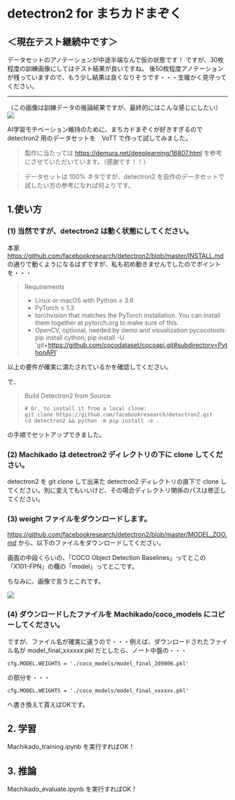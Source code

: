 # detectron2 for まちカドまぞく

## ＜現在テスト継続中です＞

データセットのアノテーションが中途半端なんで仮の状態です！
ですが、30枚程度の訓練画像にしてはテスト結果が良いですね。
後50枚程度アノテーションが残っていますので、もう少し結果は良くなりそうです・・・生暖かく見守ってください。

---

（この画像は訓練データの推論結果ですが、最終的にはこんな感じにしたい）
<img src=https://user-images.githubusercontent.com/33882378/79041969-d4473e00-7c2e-11ea-9072-b24d55bb4762.jpg>

AI学習モチベーション維持のために、まちカドまぞくが好きすぎるので detectron2 用のデータセットを　VoTT で作って試してみました。

> 製作に当たっては
> https://demura.net/deeplearning/16807.html
> を参考にさせていただいています。（感謝です！！）

> データセットは 100% ネタですが、detectron2 を自作のデータセットで試したい方の参考になれば何よりです。

## 1.使い方

### (1) 当然ですが、detectron2 は動く状態にしてください。
本家 https://github.com/facebookresearch/detectron2/blob/master/INSTALL.md の通りで動くようになるはずですが、私も初め動きませんでしたのでポイントを・・・

> Requirements
>
>    * Linux or macOS with Python ≥ 3.6
>    * PyTorch ≥ 1.3
>    * torchvision that matches the PyTorch installation. You can install them together at pytorch.org to make sure of this.
>    * OpenCV, optional, needed by demo and visualization pycocotools: pip install cython; pip install -U 'git+https://github.com/cocodataset/cocoapi.git#subdirectory=PythonAPI'

以上の要件が確実に満たされているかを確認してください。

で、

> Build Detectron2 from Source
> 
> ```
> # Or, to install it from a local clone:
> git clone https://github.com/facebookresearch/detectron2.git
> cd detectron2 && python -m pip install -e .
> ```

の手順でセットアップできました。

### (2) Machikado は detectron2 ディレクトリの下に clone してください。
detectron2 を git clone して出来た detectron2 ディレクトリの直下で clone してください。別に変えてもいいけど、その場合ディレクトリ関係のパスは修正してください。

### (3) weight ファイルをダウンロードします。

https://github.com/facebookresearch/detectron2/blob/master/MODEL_ZOO.md から、以下のファイルをダウンロードしてください。

画面の中段くらいの、「COCO Object Detection Baselines」ってとこの「X101-FPN」の欄の「model」ってとこです。

ちなみに、画像で言うとこれです。
 
<img src=https://user-images.githubusercontent.com/33882378/79042089-c2b26600-7c2f-11ea-9630-69cef399b497.jpg>

### (4) ダウンロードしたファイルを Machikado/coco_models にコピーしてください。

ですが、ファイル名が確実に違うので・・・例えば、ダウンロードされたファイル名が model_final_xxxxxx.pkl だとしたら、ノート中盤の・・・

```
cfg.MODEL.WEIGHTS = './coco_models/model_final_2d9806.pkl'
```
の部分を・・・
```
cfg.MODEL.WEIGHTS = './coco_models/model_final_xxxxxx.pkl'
```

へ書き換えて貰えばOKです。

## 2. 学習

Machikado_training.ipynb を実行すればOK！

## 3. 推論

Machikado_evaluate.ipynb を実行すればOK！